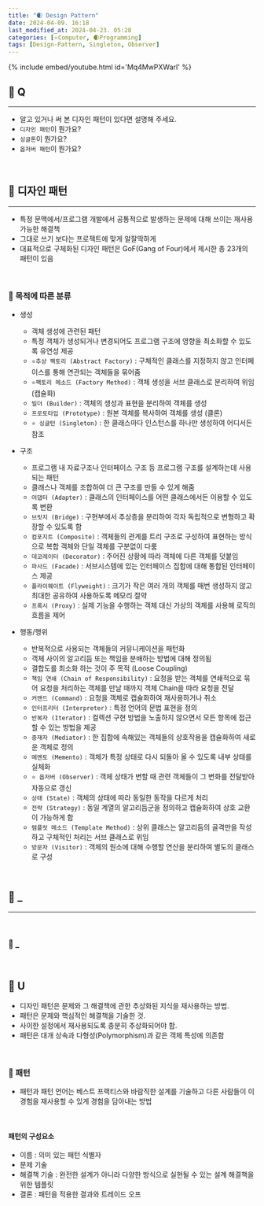 ```yaml
---
title: "🌒 Design Pattern"
date: 2024-04-09. 16:18
last_modified_at: 2024-04-23. 05:28
categories: [⭐Computer, 🌒Programming]
tags: [Design-Pattern, Singleton, Observer]
---
```


{% include embed/youtube.html id='Mq4MwPXWarI' %}

## **💫 Q**

---

- 알고 있거나 써 본 디자인 패턴이 있다면 설명해 주세요.
- `디자인 패턴`이 뭔가요?
- `싱글톤`이 뭔가요?
- `옵저버 패턴`이 뭔가요?
<br>

## **💫 디자인 패턴**

---

- 특정 문맥에서/프로그램 개발에서 공통적으로 발생하는 문제에 대해 쓰이는 재사용 가능한 해결책
- 그대로 쓰기 보다는 프로젝트에 맞게 알잘딱하게
- 대표적으로 구체화된 디자인 패턴은 GoF(Gang of Four)에서 제시한 총 23개의 패턴이 있음
<br>

### **🫧 목적에 따른 분류**

- 생성
  - 객체 생성에 관련된 패턴
  - 특정 객체가 생성되거나 변경되어도 프로그램 구조에 영향을 최소화할 수 있도록 유연성 제공
  - `⭐추상 팩토리 (Abstract Factory)` : 구체적인 클래스를 지정하지 않고 인터페이스를 통해 연관되는 객체들을 묶어줌
  - `⭐팩토리 메소드 (Factory Method)` : 객체 생성을 서브 클래스로 분리하여 위임 (캡슐화)
  - `빌더 (Builder)` : 객체의 생성과 표현을 분리하여 객체를 생성
  - `프로토타입 (Prototype)` : 원본 객체를 복사하여 객체를 생성 (클론)
  - `⭐ 싱글턴 (Singleton)` : 한 클래스마다 인스턴스를 하나만 생성하여 어디서든 참조

- 구조
  - 프로그램 내 자료구조나 인터페이스 구조 등 프로그램 구조를 설계하는데 사용되는 패턴
  - 클래스나 객체를 조합하여 더 큰 구조를 만들 수 있게 해줌
  - `어댑터 (Adapter)` : 클래스의 인터페이스를 어떤 클래스에서든 이용할 수 있도록 변환
  - `브릿지 (Bridge)` : 구현부에서 추상층을 분리하여 각자 독립적으로 변형하고 확장할 수 있도록 함
  - `컴포지트 (Composite)` : 객체들의 관계를 트리 구조로 구성하여 표현하는 방식으로 복합 객체와 단일 객체를 구분없이 다룸
  - `데코레이터 (Decorator)` : 주어진 상황에 따라 객체에 다른 객체를 덧붙임
  - `파사드 (Facade)` : 서브시스템에 있는 인터페이스 집합에 대해 통합된 인터페이스 제공
  - `플라이웨이트 (Flyweight)` : 크기가 작은 여러 개의 객체를 매번 생성하지 않고 최대한 공유하여 사용하도록 메모리 절약
  - `프록시 (Proxy)` : 실제 기능을 수행하는 객체 대신 가상의 객체를 사용해 로직의 흐름을 제어

- 행동/행위
  - 반복적으로 사용되는 객체들의 커뮤니케이션을 패턴화
  - 객체 사이의 알고리듬 또는 책임을 분배하는 방법에 대해 정의됨
  - 결합도를 최소화 하는 것이 주 목적 (Loose Coupling)
  - `책임 연쇄 (Chain of Responsibility)` : 요청을 받는 객체를 연쇄적으로 묶어 요청을 처리하는 객체를 만날 때까지 객체 Chain을 따라 요청을 전달
  - `커맨드 (Command)` : 요청을 객체로 캡슐화하여 재사용하거나 취소
  - `인터프리터 (Interpreter)` : 특정 언어의 문법 표현을 정의
  - `반복자 (Iterator)` : 컬렉션 구현 방법을 노출하지 않으면서 모든 항목에 접근할 수 있는 방법을 제공
  - `중재자 (Mediator)` : 한 집합에 속해있는 객체들의 상호작용을 캡슐화하여 새로운 객체로 정의
  - `메멘토 (Memento)` : 객체가 특정 상태로 다시 되돌아 올 수 있도록 내부 상태를 실체화
  - `⭐ 옵저버 (Observer)` : 객체 상태가 변할 때 관련 객체들이 그 변화를 전달받아 자동으로 갱신
  - `상태 (State)` : 객체의 상태에 따라 동일한 동작을 다르게 처리
  - `전략 (Strategy)` : 동일 계열의 알고리듬군을 정의하고 캡슐화하여 상호 교환이 가능하게 함
  - `템플릿 메소드 (Template Method)` : 상위 클래스는 알고리듬의 골격만을 작성하고 구체적인 처리는 서브 클래스로 위임
  - `방문자 (Visitor)` : 객체의 원소에 대해 수행할 연산을 분리하여 별도의 클래스로 구성
<br>

## **💫 _**

---

<br>

### **🫧 _**

<br>

## **💫 U**

- 디자인 패턴은 문제와 그 해결책에 관한 추상화된 지식을 재사용하는 방법.
- 패턴은 문제와 핵심적인 해결책을 기술한 것.
- 사이한 설정에서 재사용되도록 충분히 추상화되어야 함.
- 패턴은 대개 상속과 다형성(Polymorphism)과 같은 객체 특성에 의존함
<br>

### **🫧 패턴**

- 패턴과 패턴 언어는 베스트 프랙티스와 바람직한 설계를 기술하고 다른 사람들이 이 경험을 재사용할 수 있게 경험을 담아내는 방법
<br>

#### 패턴의 구성요소

- 이름 : 의미 있는 패턴 식별자
- 문제 기술
- 해결책 기술 : 완전한 설계가 아니라 다양한 방식으로 실현될 수 있는 설계 해결책을 위한 템플릿
- 결론 : 패턴을 적용한 결과와 트레이드 오프
<br>
